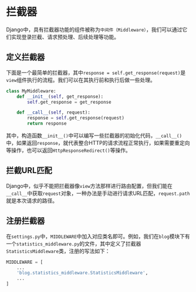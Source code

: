 # 拦截器

Django中，具有拦截器功能的组件被称为`中间件（Middleware）`，我们可以通过它们实现登录拦截、请求预处理、后续处理等功能。

## 定义拦截器

下面是一个最简单的拦截器，其中`response = self.get_response(request)`是`view`组件执行的流程。我们可以在其执行前和执行后做一些处理。

```python
class MyMiddleware:
    def __init__(self, get_response):
        self.get_response = get_response

    def __call__(self, request):
        response = self.get_response(request)
        return response
```

其中，构造函数`__init__()`中可以编写一些拦截器的初始化代码，`__call__()`中，如果返回`response`，就代表整合HTTP的请求流程正常执行，如果需要重定向等操作，也可以返回`HttpResponseRedirect()`等操作。

## 拦截URL匹配

Django中，似乎不能把拦截器像`view`方法那样进行路由配置，但我们能在`__call__`中获取`request`对象，一种办法是手动进行请求URL匹配，`request.path`就是本次请求的路径。

## 注册拦截器

在`settings.py`中，`MIDDLEWARE`中加入对应类名即可。例如，我们在`blog`模块下有一个`statistics_middleware.py`的文件，其中定义了拦截器`StatisticsMiddleware`类，注册的写法如下：

```python
MIDDLEWARE = [
    ...
    'blog.statistics_middleware.StatisticsMiddleware',
    ...
]
```
